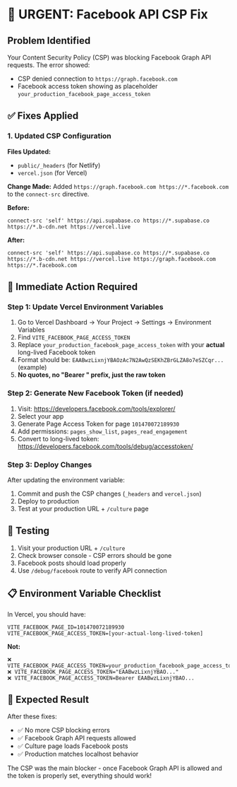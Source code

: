 # 🚨 URGENT: Facebook API CSP Fix

## Problem Identified
Your Content Security Policy (CSP) was blocking Facebook Graph API requests. The error showed:
- CSP denied connection to `https://graph.facebook.com`
- Facebook access token showing as placeholder `your_production_facebook_page_access_token`

## ✅ Fixes Applied

### 1. Updated CSP Configuration
**Files Updated:**
- `public/_headers` (for Netlify)
- `vercel.json` (for Vercel)

**Change Made:**
Added `https://graph.facebook.com https://*.facebook.com` to the `connect-src` directive.

**Before:**
```
connect-src 'self' https://api.supabase.co https://*.supabase.co https://*.b-cdn.net https://vercel.live
```

**After:**
```
connect-src 'self' https://api.supabase.co https://*.supabase.co https://*.b-cdn.net https://vercel.live https://graph.facebook.com https://*.facebook.com
```

## 🚀 Immediate Action Required

### Step 1: Update Vercel Environment Variables
1. Go to Vercel Dashboard → Your Project → Settings → Environment Variables
2. Find `VITE_FACEBOOK_PAGE_ACCESS_TOKEN`
3. Replace `your_production_facebook_page_access_token` with your **actual** long-lived Facebook token
4. Format should be: `EAABwzLixnjYBAOzAc7N2AwQzSEKhZBrGLZA8o7eSZCqr...` (example)
5. **No quotes, no "Bearer " prefix, just the raw token**

### Step 2: Generate New Facebook Token (if needed)
1. Visit: https://developers.facebook.com/tools/explorer/
2. Select your app
3. Generate Page Access Token for page `101470072189930`
4. Add permissions: `pages_show_list`, `pages_read_engagement`
5. Convert to long-lived token: https://developers.facebook.com/tools/debug/accesstoken/

### Step 3: Deploy Changes
After updating the environment variable:
1. Commit and push the CSP changes (`_headers` and `vercel.json`)
2. Deploy to production
3. Test at your production URL + `/culture` page

## 🧪 Testing
1. Visit your production URL + `/culture`
2. Check browser console - CSP errors should be gone
3. Facebook posts should load properly
4. Use `/debug/facebook` route to verify API connection

## 📋 Environment Variable Checklist
In Vercel, you should have:
```
VITE_FACEBOOK_PAGE_ID=101470072189930
VITE_FACEBOOK_PAGE_ACCESS_TOKEN=[your-actual-long-lived-token]
```

**Not:**
```
❌ VITE_FACEBOOK_PAGE_ACCESS_TOKEN=your_production_facebook_page_access_token
❌ VITE_FACEBOOK_PAGE_ACCESS_TOKEN="EAABwzLixnjYBAO..."
❌ VITE_FACEBOOK_PAGE_ACCESS_TOKEN=Bearer EAABwzLixnjYBAO...
```

## 🎯 Expected Result
After these fixes:
- ✅ No more CSP blocking errors
- ✅ Facebook Graph API requests allowed
- ✅ Culture page loads Facebook posts
- ✅ Production matches localhost behavior

The CSP was the main blocker - once Facebook Graph API is allowed and the token is properly set, everything should work!
